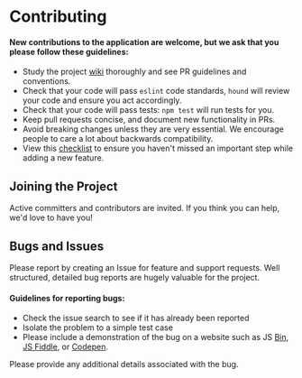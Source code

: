 # Contributing

#### New contributions to the application are welcome, but we ask that you please follow these guidelines:
* Study the project [wiki](https://github.com/andela-stuff/andela-teams-core/wiki) thoroughly and see PR guidelines and conventions.
* Check that your code will pass `eslint` code standards, `hound` will review your code and ensure you act accordingly.
* Check that your code will pass tests: `npm test` will run tests for you.
* Keep pull requests concise, and document new functionality in PRs.
* Avoid breaking changes unless they are very essential. We encourage people to care a lot about backwards compatibility.
* View this [checklist](https://github.com/andela-stuff/andela-teams-core/wiki/Checklist) to ensure you haven't missed an important step while adding a new feature.

## Joining the Project

Active committers and contributors are invited. If you think you can help, we'd love to have you!

## Bugs and Issues

Please report by creating an Issue for feature and support requests. Well structured, detailed bug reports are hugely valuable for the project.

#### Guidelines for reporting bugs:
* Check the issue search to see if it has already been reported
* Isolate the problem to a simple test case
* Please include a demonstration of the bug on a website such as JS [Bin](http://jsbin.com), [JS Fiddle](https://jsfiddle.net/), or [Codepen](https://codepen.io/pen).

Please provide any additional details associated with the bug.
